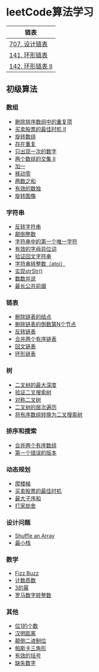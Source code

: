 # leetCode算法学习

| 链表  |
|---|
| [707. 设计链表](https://github.com/wlq1005/leetCode/blob/master/src/com/wlq/algorithm/linkedlist/MyLinkedList.java)  |
| [141. 环形链表](https://github.com/wlq1005/leetCode/blob/master/src/com/wlq/algorithm/linkedlist/LinkedListCycle.java)  |
| [142. 环形链表 II](https://github.com/wlq1005/leetCode/blob/master/src/com/wlq/algorithm/linkedlist/LinkedListCycle2.java)  |

## 初级算法
### 数组
* [删除排序数组中的重复项](https://github.com/wlq1005/leetCode/blob/master/src/com/wulq/learn/array/Lesson21.java)
* [买卖股票的最佳时机 II](https://github.com/wlq1005/leetCode/blob/master/src/com/wulq/learn/array/Lesson22.java)
* [旋转数组](https://github.com/wlq1005/leetCode/blob/master/src/com/wulq/learn/array/Lesson23.java)
* [存在重复](https://github.com/wlq1005/leetCode/blob/master/src/com/wulq/learn/array/Lesson24.java)
* [只出现一次的数字](https://github.com/wlq1005/leetCode/blob/master/src/com/wulq/learn/array/Lesson25.java)
* [两个数组的交集 II](https://github.com/wlq1005/leetCode/blob/master/src/com/wulq/learn/array/Lesson26.java)
* [加一](https://github.com/wlq1005/leetCode/blob/master/src/com/wulq/learn/array/Lesson27.java)
* [移动零](https://github.com/wlq1005/leetCode/blob/master/src/com/wulq/learn/array/Lesson28.java)
* [两数之和](https://github.com/wlq1005/leetCode/blob/master/src/com/wulq/learn/array/Lesson29.java)
* [有效的数独](https://github.com/wlq1005/leetCode/blob/master/src/com/wulq/learn/array/Lesson30.java)
* [旋转图像](https://github.com/wlq1005/leetCode/blob/master/src/com/wulq/learn/array/Lesson31.java)

### 字符串
* [反转字符串]()  
* [颠倒整数]()  
* [字符串中的第一个唯一字符]()  
* [有效的字母异位词]()  
* [验证回文字符串]()  
* [字符串转整数（atoi）]()  
* [实现strStr()]()  
* [数数并说]()  
* [最长公共前缀]()

### 链表
* [删除链表的结点]()
* [删除链表的倒数第N个节点]()  
* [反转链表]()  
* [合并两个有序链表]()  
* [回文链表]()  
* [环形链表]()  

### 树
* [二叉树的最大深度]()  
* [验证二叉搜索树]()  
* [对称二叉树]()  
* [二叉树的层次遍历]()  
* [将有序数组转换为二叉搜索树]()  

### 排序和搜索
* [合并两个有序数组]()    
* [第一个错误的版本]()    

### 动态规划
* [爬楼梯]()    
* [买卖股票的最佳时机]()    
* [最大子序和]()    
* [打家劫舍]()  

### 设计问题
* [Shuffle an Array]()
* [最小栈]()  

### 数学
* [Fizz Buzz]()
* [计数质数]()  
* [3的幂]()  
* [罗马数字转整数]()    

### 其他
* [位1的个数]()
* [汉明距离]()  
* [颠倒二进制位]()  
* [帕斯卡三角形]()  
* [有效的括号]()  
* [缺失数字]()    


